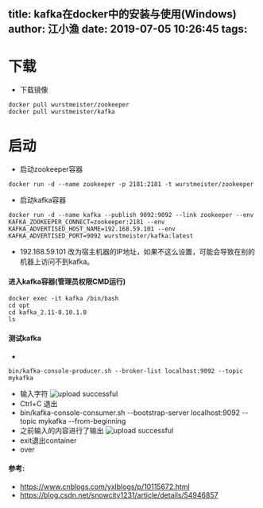 title: kafka在docker中的安装与使用(Windows)
author: 江小渔
date: 2019-07-05 10:26:45
tags:
---
# 下载
- 下载镜像
```
docker pull wurstmeister/zookeeper
docker pull wurstmeister/kafka
```

# 启动
- 启动zookeeper容器
```
docker run -d --name zookeeper -p 2181:2181 -t wurstmeister/zookeeper
```

- 启动kafka容器
```
docker run -d --name kafka --publish 9092:9092 --link zookeeper --env KAFKA_ZOOKEEPER_CONNECT=zookeeper:2181 --env KAFKA_ADVERTISED_HOST_NAME=192.168.59.101 --env KAFKA_ADVERTISED_PORT=9092 wurstmeister/kafka:latest
```
- 192.168.59.101 改为宿主机器的IP地址，如果不这么设置，可能会导致在别的机器上访问不到kafka。

#### 进入kafka容器(管理员权限CMD运行)
```
docker exec -it kafka /bin/bash
cd opt
cd kafka_2.11-0.10.1.0
ls
```

#### 测试kafka
- 
```
bin/kafka-console-producer.sh --broker-list localhost:9092 --topic mykafka
```
- 输入字符
![upload successful](/images/pasted-2.png)
- Ctrl+C 退出
- bin/kafka-console-consumer.sh --bootstrap-server localhost:9092 --topic mykafka --from-beginning
- 之前输入的内容进行了输出
![upload successful](/images/pasted-3.png)
- exit退出container
- over

#### 参考: 
- https://www.cnblogs.com/yxlblogs/p/10115672.html
- https://blog.csdn.net/snowcity1231/article/details/54946857
